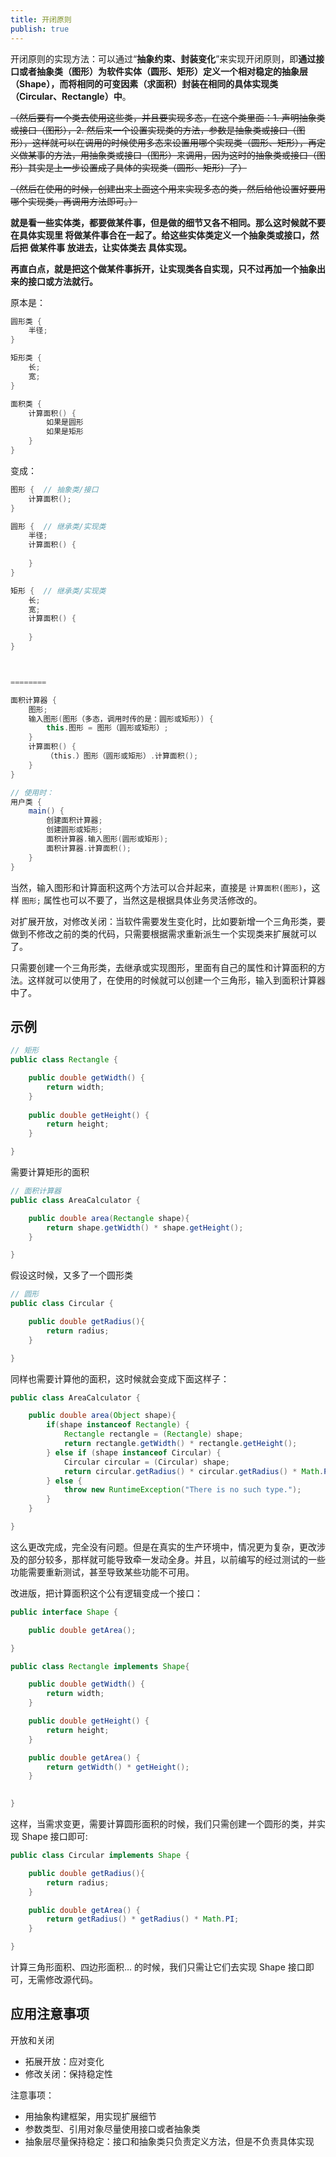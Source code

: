 ```yaml
---
title: 开闭原则
publish: true
---
```


开闭原则的实现方法：可以通过“**抽象约束、封装变化**”来实现开闭原则，即**通过接口或者抽象类（图形）为软件实体（圆形、矩形）定义一个相对稳定的抽象层（Shape），而将相同的可变因素（求面积）封装在相同的具体实现类（Circular、Rectangle）中**。

~~（然后要有一个类去使用这些类，并且要实现多态，在这个类里面：1. 声明抽象类或接口（图形），2. 然后来一个设置实现类的方法，参数是抽象类或接口（图形），这样就可以在调用的时候使用多态来设置用哪个实现类（圆形、矩形），再定义做某事的方法，用抽象类或接口（图形）来调用，因为这时的抽象类或接口（图形）其实是上一步设置成了具体的实现类（圆形、矩形）了）~~

~~（然后在使用的时候，创建出来上面这个用来实现多态的类，然后给他设置好要用哪个实现类，再调用方法即可。）~~

**就是看一些实体类，都要做某件事，但是做的细节又各不相同。那么这时候就不要 在具体实现里 将做某件事合在一起了。给这些实体类定义一个抽象类或接口，然后把 做某件事 放进去，让实体类去 具体实现。**

**再直白点，就是把这个做某件事拆开，让实现类各自实现，只不过再加一个抽象出来的接口或方法就行。**

原本是：

```java
圆形类 {
	半径;
}

矩形类 {
	长;
	宽;
}

面积类 {
	计算面积() {
		如果是圆形
		如果是矩形
	}
}
```

变成：

```java
图形 {  // 抽象类/接口
	计算面积();
}

圆形 {  // 继承类/实现类
	半径;
	计算面积() {
	
	}
}

矩形 {  // 继承类/实现类
	长;
	宽;
	计算面积() {
	
	}
}



========

面积计算器 {
	图形;
	输入图形(图形（多态，调用时传的是：圆形或矩形）) {
		this.图形 = 图形（圆形或矩形）;
	}
	计算面积() {
		（this.）图形（圆形或矩形）.计算面积();
	}
}

// 使用时：
用户类 {
	main() {
		创建面积计算器;
		创建圆形或矩形;
		面积计算器.输入图形(圆形或矩形);
		面积计算器.计算面积();
	}
}
```

当然，输入图形和计算面积这两个方法可以合并起来，直接是 `计算面积(图形)`，这样 `图形;` 属性也可以不要了，当然这是根据具体业务灵活修改的。

对扩展开放，对修改关闭：当软件需要发生变化时，比如要新增一个三角形类，要做到不修改之前的类的代码，只需要根据需求重新派生一个实现类来扩展就可以了。

只需要创建一个三角形类，去继承或实现图形，里面有自己的属性和计算面积的方法。这样就可以使用了，在使用的时候就可以创建一个三角形，输入到面积计算器中了。

## 示例

```Java
// 矩形
public class Rectangle {

    public double getWidth() {
        return width;
    }
    
    public double getHeight() {
        return height;
    }

} 
```

需要计算矩形的面积

```Java
// 面积计算器
public class AreaCalculator {

    public double area(Rectangle shape){
        return shape.getWidth() * shape.getHeight();
    }

}
```

假设这时候，又多了一个圆形类

```Java
// 圆形
public class Circular {

    public double getRadius(){
        return radius;
    }

}
```

同样也需要计算他的面积，这时候就会变成下面这样子：

```java
public class AreaCalculator {

    public double area(Object shape){
        if(shape instanceof Rectangle) {
            Rectangle rectangle = (Rectangle) shape;
            return rectangle.getWidth() * rectangle.getHeight();
        } else if (shape instanceof Circular) {
            Circular circular = (Circular) shape;
            return circular.getRadius() * circular.getRadius() * Math.PI;
        } else {
            throw new RuntimeException("There is no such type.");
        }
    }

}
```

这么更改完成，完全没有问题。但是在真实的生产环境中，情况更为复杂，更改涉及的部分较多，那样就可能导致牵一发动全身。并且，以前编写的经过测试的一些功能需要重新测试，甚至导致某些功能不可用。

改进版，把计算面积这个公有逻辑变成一个接口：

```java
public interface Shape {

    public double getArea();

}

public class Rectangle implements Shape{

    public double getWidth() {
        return width;
    }

    public double getHeight() {
        return height;
    }

    public double getArea() {
        return getWidth() * getHeight();
    }
    

}
```

这样，当需求变更，需要计算圆形面积的时候，我们只需创建一个圆形的类，并实现 Shape 接口即可:

```java
public class Circular implements Shape {

    public double getRadius(){
        return radius;
    }

    public double getArea() {
        return getRadius() * getRadius() * Math.PI;
    }

}
```

计算三角形面积、四边形面积… 的时候，我们只需让它们去实现 Shape 接口即可，无需修改源代码。

## 应用注意事项

开放和关闭

- 拓展开放：应对变化
- 修改关闭：保持稳定性

注意事项：

- 用抽象构建框架，用实现扩展细节
- 参数类型、引用对象尽量使用接口或者抽象类
- 抽象层尽量保持稳定：接口和抽象类只负责定义方法，但是不负责具体实现
